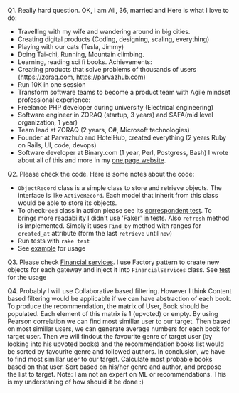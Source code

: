 Q1. Really hard question. OK, I am Ali, 36, married and Here is what I love to do:
- Travelling with my wife and wandering around in big cities.
- Creating digital products (Coding, designing, scaling, everything)
- Playing with our cats (Tesla, Jimmy)
- Doing Tai-chi, Running, Mountain climbing. 
- Learning, reading sci fi books.
Achievements:
- Creating products that solve problems of thousands of users (https://zoraq.com, https://parvazhub.com)
- Run 10K in one session
- Transform software teams to become a product team with Agile mindset
professional experience:
- Freelance PHP developer during university (Electrical engineering)
- Software engineer in ZORAQ (startup, 3 years) and SAFA(mid level organization, 1 year)
- Team lead at ZORAQ (2 years, C#, Microsoft technologies)
- Founder at Parvazhub and HotelHub, created everything (2 years Ruby on Rails, UI, code, devops)
- Software developer at Binary.com (1 year, Perl, Postgress, Bash)
I wrote about all of this and more in my [one page website](https://alideishidi.com).

Q2. Please check the code. Here is some notes about the code:
- `ObjectRecord` class is a simple class to store and retrieve objects. The interface is like `ActiveRecord`. Each model that inherit from this class would be able to store its objects.
- To check`Feed` class in action please see its [correspondent test](test/feed_test.rb). To brings more readability I didn't use 'Faker' in tests. Also `refresh` method is implemented. Simply it uses `Find_by` method with ranges for `created_at` attribute (form the last `retrieve` until `now`)
- Run tests with `rake test`
- See [example](example.rb) for usage


Q3. Please check [Financial services](lib/financial_services.rb). I use Factory pattern to create new objects for each gateway and inject it into `FinancialServices` class. See [test](test/financial_services_test.rb) for the usage



Q4. Probably I will use Collaborative based filtering. However I think Content based filtering would be applicable if we can have abstraction of each book. To produce the recommendation, the matrix of User, Book should be populated. Each element of this matrix is 1 (upvoted) or empty. By using Pearson correlation we can find most simillar user to our target.
Then based on most simillar users, we can generate average numbers for each book for target user. Then we will findout the favourite genre of target user (by looking into his upvoted books) and the recommendation books list would be sorted by favourite genre and followed authors.
In conclusion, we have to find most simillar user to our target. Calculate most probable books based on that user. Sort based on his/her genre and author, and propose the list to target.
Note: I am not an expert on ML or recommendations. This is my understaning of how should it be done :)
